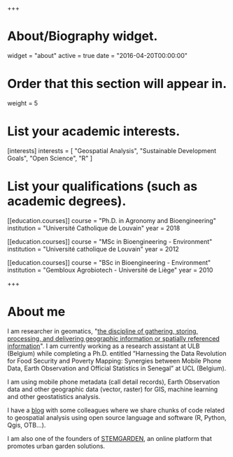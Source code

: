 +++
# About/Biography widget.
widget = "about"
active = true
date = "2016-04-20T00:00:00"

# Order that this section will appear in.
weight = 5

# List your academic interests.
[interests]
  interests = [
    "Geospatial Analysis",
    "Sustainable Development Goals",
    "Open Science",
    "R"
  ]

# List your qualifications (such as academic degrees).
[[education.courses]]
  course = "Ph.D. in Agronomy and Bioengineering"
  institution = "Université Catholique de Louvain"
  year = 2018

[[education.courses]]
  course = "MSc in Bioengineering - Environment"
  institution = "Université catholique de Louvain"
  year = 2012

[[education.courses]]
  course = "BSc in Bioengineering - Environment"
  institution = "Gembloux Agrobiotech - Université de Liège"
  year = 2010
 
+++

# About me

I am researcher in geomatics, "[the discipline of gathering, storing, processing, and delivering geographic information or spatially referenced information](https://en.wikipedia.org/wiki/Geomatics)". I am currently working as a research assistant at ULB (Belgium) while completing a Ph.D. entitled ”Harnessing the Data Revolution for Food Security and Poverty Mapping: Synergies between Mobile Phone Data, Earth Observation and Official Statistics in Senegal” at UCL (Belgium).  

I am using mobile phone metadata (call detail records), Earth Observation data and other geographic data (vector, raster) for GIS, machine learning and other geostatistics analysis. 

I have a [blog](http://www.guru-gis.net) with some colleagues where we share chunks of code related to geospatial analysis using open source language and software (R, Python, Qgis, OTB...).

I am also one of the founders of [STEMGARDEN](http://www.stemgarden.co), an online platform that promotes urban garden solutions.
